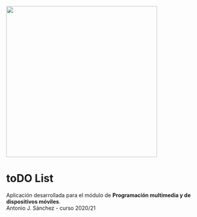 <p><img src="https://github.com/bilbobolson/TodoList/blob/master/app/src/main/res/drawable/todo_logo.png" width="400"></p>

# toDO List
Aplicación desarrollada para el módulo de **Programación multimedia y de dispositivos móviles**.<br/> 
Antonio J. Sánchez - curso 2020/21
